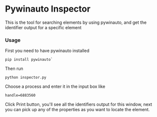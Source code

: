 # Pywinauto Inspector

This is the tool for searching elements by using pywinauto, and get the identifier output for a specific element

### Usage

First you need to have pywinauto installed

	pip install pywinauto`

Then run

	python inspector.py

Choose a process and enter it in the input box like

	handle=6883560
	
Click Print button, you'll see all the identifiers output for this window, next you can pick up any of the properties as you want to locate the element.
